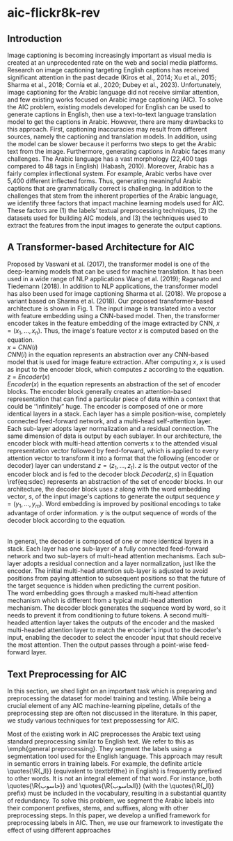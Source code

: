 # aic-flickr8k-rev
## Introduction
Image captioning is becoming increasingly important as visual media is created at an unprecedented rate on the web and social media platforms. Research on image captioning targeting English captions has received significant attention in the past decade (Kiros et al., 2014; Xu et al., 2015; Sharma et al., 2018; Cornia et al., 2020; Dubey et al., 2023). Unfortunately, image captioning for the Arabic language did not receive similar attention, and few existing works focused on Arabic image captioning (AIC). To solve the AIC problem, existing models developed for English can be used to generate captions in English, then use a text-to-text language translation model to get the captions in Arabic. However, there are many drawbacks to this approach. First, captioning inaccuracies may result from different sources, namely the captioning and translation models. In addition, using the model can be slower because it performs two steps to get the Arabic text from the image. Furthermore, generating captions in Arabic faces many challenges. The Arabic language has a vast morphology (22,400 tags compared to 48 tags in English) (Habash, 2010). Moreover, Arabic has a fairly complex inflectional system. For example, Arabic verbs have over 5,400 different inflected forms. Thus, generating meaningful Arabic captions that are grammatically correct is challenging. In addition to the challenges that stem from the inherent properties of the Arabic language, we identify three factors that impact machine learning models used for AIC. These factors are (1) the labels’ textual preprocessing techniques, (2) the datasets used for building AIC models, and (3) the techniques used to extract the features from the input images to generate the output captions.

## A Transformer-based Architecture for AIC
Proposed by Vaswani et al. (2017), the transformer model is one of the deep-learning models that can be used for machine translation. It has been used in a wide range of NLP applications Wang et al. (2019); Raganato and Tiedemann (2018). In addition to NLP applications, the transformer model has also been used for image captioning Sharma et al. (2018). We propose a variant based on Sharma et al. (2018).
Our proposed transformer-based architecture is shown in Fig. 1. The input image is translated into a vector with feature embedding using a CNN-based model. Then, the transformer encoder takes in the feature embedding of the image extracted by CNN, $x = (x_1,..., x_n)$. Thus, the image's feature vector $x$ is computed based on the equation.
\
   $x$ = $CNN(i)$
\
$CNN(i)$ in the equation represents an abstraction over any CNN-based model that is used for image feature extraction. 
After computing $x$, $x$ is used as input to the encoder block, which computes $z$ according to the equation.
$z$ = $Encoder(x)$
\
$Encoder(x)$ in the equation represents an abstraction of the set of encoder blocks. The encoder block generally creates an attention-based representation that can find a particular piece of data within a context that could be ‘‘infinitely” huge. The encoder is composed of one or more identical layers in a stack. Each layer has a simple position-wise, completely connected feed-forward network, and a multi-head self-attention layer. Each sub-layer adopts layer normalization and a residual connection. The same dimension of data is output by each sublayer. In our architecture, the encoder block with multi-head attention converts x to the attended visual representation vector followed by feed-forward, which is applied to every attention vector to transform it into a format that the following (encoder or decoder) layer can understand $z = (z_1, ..., z_t)$. $z$ is the output vector of the encoder block and is fed to the decoder block
$Decoder(z,s)$ in Equation \ref{eq:sdec} represents an abstraction of the set of encoder blocks. In our architecture, the decoder block uses $z$ along with the word embedding vector, $s$, of the input image's captions to generate the output sequence $y = (y_1,..., y_m)$. Word embedding is improved by positional encodings to take advantage of order information. $y$ is the output sequence of words of the decoder block according to the equation.

\
In general, the decoder is composed of one or more identical layers in a stack. Each layer has one sub-layer of a fully connected feed-forward network and two sub-layers of multi-head attention mechanisms. Each sub-layer adopts a residual connection and a layer normalization, just like the encoder. The initial multi-head attention sub-layer is adjusted to avoid positions from paying attention to subsequent positions so that the future of the target sequence is hidden when predicting the current position.
\
The word embedding goes through a masked multi-head attention mechanism which is different from a typical multi-head attention mechanism. The decoder block generates the sequence word by word, so it needs to prevent it from conditioning to future tokens. A second multi-headed attention layer takes the outputs of the encoder and the masked multi-headed attention layer to match the encoder's input to the decoder's input, enabling the decoder to select the encoder input that should receive the most attention. Then the output passes through a point-wise feed-forward layer.

## Text Preprocessing for AIC
In this section, we shed light on an important task which is preparing and preprocessing the dataset for model training and testing. While being a crucial element of any AIC machine-learning pipeline, details of the preprocessing step are often not discussed in the literature. In this paper, we study various techniques for text prepossessing for AIC.   

Most of the existing work in AIC preprocesses the Arabic text using standard preprocessing similar to English text. We refer to this as \emph{general preprocessing}. They segment the labels using a segmentation tool used for the English language. This approach may result in semantic errors in training labels. For example, the definite article \quotes{\R{ال}} (equivalent to \textbf{the} in English) is frequently prefixed to other words. It is not an integral element of that word. For instance, both \quotes{\R{حاسوب}} and \quotes{\R{الحاسوب}} (with the \quotes{\R{ال}} prefix) must be included in the vocabulary, resulting in a substantial quantity of redundancy. To solve this problem, we segment the Arabic labels into their component prefixes, stems, and suffixes, along with other preprocessing steps. In this paper, we develop a unified framework for preprocessing labels in AIC. Then, we use our framework to investigate the effect of using different approaches

